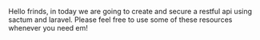 Hello frinds, in today we are going to create and secure a restful api using sactum and laravel.
Please feel free to use some of these resources whenever you need em!
